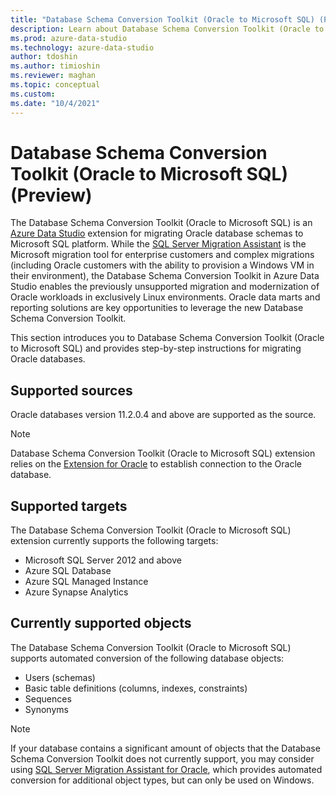 ```yaml
---
title: "Database Schema Conversion Toolkit (Oracle to Microsoft SQL) (Preview)"
description: Learn about Database Schema Conversion Toolkit (Oracle to Microsoft SQL) and follow step-by-step instructions for migrating Oracle databases to Microsoft SQL platform.
ms.prod: azure-data-studio
ms.technology: azure-data-studio
author: tdoshin
ms.author: timioshin
ms.reviewer: maghan
ms.topic: conceptual
ms.custom:
ms.date: "10/4/2021"
---
```


# Database Schema Conversion Toolkit (Oracle to Microsoft SQL) (Preview)

The Database Schema Conversion Toolkit (Oracle to Microsoft SQL) is an [Azure Data Studio](../../../what-is-azure-data-studio.md) extension for migrating Oracle database schemas to Microsoft SQL platform. While the [SQL Server Migration Assistant](../../../../ssma/oracle/sql-server-migration-assistant-for-oracle-oracletosql.md) is the Microsoft migration tool for enterprise customers and complex migrations (including Oracle customers with the ability to provision a Windows VM in their environment), the Database Schema Conversion Toolkit in Azure Data Studio enables the previously unsupported migration and modernization of Oracle workloads in exclusively Linux environments. Oracle data marts and reporting solutions are key opportunities to leverage the new Database Schema Conversion Toolkit.

This section introduces you to Database Schema Conversion Toolkit (Oracle to Microsoft SQL) and provides step-by-step instructions for migrating Oracle databases.

## Supported sources

Oracle databases version 11.2.0.4 and above are supported as the source.

> [!NOTE]
> Database Schema Conversion Toolkit (Oracle to Microsoft SQL) extension relies on the [Extension for Oracle](../../extension-for-oracle.md) to establish connection to the Oracle database.

## Supported targets

The Database Schema Conversion Toolkit (Oracle to Microsoft SQL) extension currently supports the following targets:

- Microsoft SQL Server 2012 and above
- Azure SQL Database
- Azure SQL Managed Instance
- Azure Synapse Analytics

## Currently supported objects

The Database Schema Conversion Toolkit (Oracle to Microsoft SQL) supports automated conversion of the following database objects:

- Users (schemas)
- Basic table definitions (columns, indexes, constraints)
- Sequences
- Synonyms

> [!NOTE]
> If your database contains a significant amount of objects that the Database Schema Conversion Toolkit does not currently support, you may consider using [SQL Server Migration Assistant for Oracle](../../../../ssma/oracle/sql-server-migration-assistant-for-oracle-oracletosql.md), which provides automated conversion for additional object types, but can only be used on Windows.
